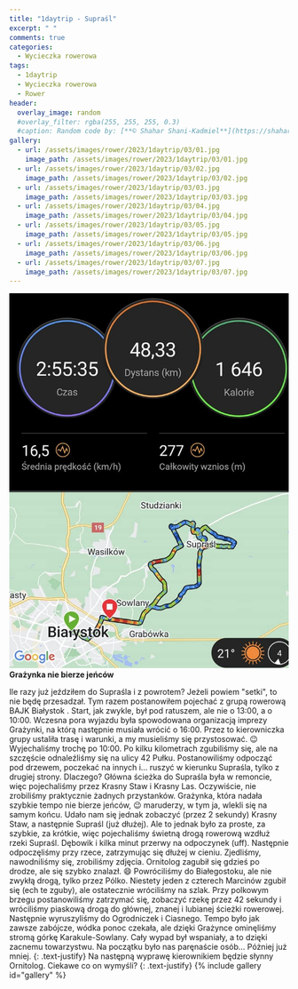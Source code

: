 ```yaml
---
title: "1daytrip - Supraśl"
excerpt: " "
comments: true
categories:
  - Wycieczka rowerowa
tags:
  - 1daytrip
  - Wycieczka rowerowa
  - Rower
header:
  overlay_image: random
  #overlay_filter: rgba(255, 255, 255, 0.3)
  #caption: Random code by: [**© Shahar Shani-Kadmiel**](https://shaharkadmiel.github.io)"
gallery:
  - url: /assets/images/rower/2023/1daytrip/03/01.jpg
    image_path: /assets/images/rower/2023/1daytrip/03/01.jpg
  - url: /assets/images/rower/2023/1daytrip/03/02.jpg
    image_path: /assets/images/rower/2023/1daytrip/03/02.jpg
  - url: /assets/images/rower/2023/1daytrip/03/03.jpg
    image_path: /assets/images/rower/2023/1daytrip/03/03.jpg
  - url: /assets/images/rower/2023/1daytrip/03/04.jpg
    image_path: /assets/images/rower/2023/1daytrip/03/04.jpg
  - url: /assets/images/rower/2023/1daytrip/03/05.jpg
    image_path: /assets/images/rower/2023/1daytrip/03/05.jpg
  - url: /assets/images/rower/2023/1daytrip/03/06.jpg
    image_path: /assets/images/rower/2023/1daytrip/03/06.jpg
  - url: /assets/images/rower/2023/1daytrip/03/07.jpg
    image_path: /assets/images/rower/2023/1daytrip/03/07.jpg
---
```

[![mapka](/assets/images/rower/2023/1daytrip/03/mapka.png)](https://connect.garmin.com/modern/activity/11297261223)
**Grażynka nie bierze jeńców**

Ile razy już jeździłem do Supraśla i z powrotem? Jeżeli powiem "setki", to nie będę przesadzał. Tym razem postanowiłem pojechać z grupą rowerową BAJK Białystok . Start, jak zwykle, był pod ratuszem, ale nie o 13:00, a o 10:00. Wczesna pora wyjazdu była spowodowana organizacją imprezy Grażynki, na którą następnie musiała wrócić o 16:00. Przez to kierowniczka grupy ustaliła trasę i warunki, a my musieliśmy się przystosować. 😉 Wyjechaliśmy trochę po 10:00. Po kilku kilometrach zgubiliśmy się, ale na szczęście odnaleźliśmy się na ulicy 42 Pułku. Postanowiliśmy odpocząć pod drzewem, poczekać na innych i... ruszyć w kierunku Supraśla, tylko z drugiej strony. Dlaczego? Główna ścieżka do Supraśla była w remoncie, więc pojechaliśmy przez Krasny Staw i Krasny Las. Oczywiście, nie zrobiliśmy praktycznie żadnych przystanków. Grażynka, która nadała szybkie tempo nie bierze jeńców, 😉 maruderzy, w tym ja, wlekli się na samym końcu. Udało nam się jednak zobaczyć (przez 2 sekundy) Krasny Staw, a następnie Supraśl (już dłużej). Ale to jednak było za proste, za szybkie, za krótkie, więc pojechaliśmy świetną drogą rowerową wzdłuż rzeki Supraśl. Dębowik i kilka minut przerwy na odpoczynek (uff). Następnie odpoczęliśmy przy rzece, zatrzymując się dłużej w cieniu. Zjedliśmy, nawodniliśmy się, zrobiliśmy zdjęcia. Ornitolog zagubił się gdzieś po drodze, ale się szybko znalazł. :smile: Powróciliśmy do Białegostoku, ale nie zwykłą drogą, tylko przez Pólko. Niestety jeden z czterech Marcinów zgubił się (ech te zguby), ale ostatecznie wróciliśmy na szlak. Przy polkowym brzegu postanowiliśmy zatrzymać się, zobaczyć rzekę przez 42 sekundy i wróciliśmy piaskową drogą do głównej, znanej i lubianej ścieżki rowerowej. Następnie wyruszyliśmy do Ogrodniczek i Ciasnego. Tempo było jak zawsze zabójcze, wódka ponoc czekała, ale dzięki Grażynce ominęliśmy stromą górkę Karakule-Sowlany. Cały wypad był wspaniały, a to dzięki zacnemu towarzystwu. Na początku było nas paręnaście osób... Póżniej już mniej.
{: .text-justify}
Na następną wyprawę kierownikiem będzie słynny Ornitolog. Ciekawe co on wymyśli?
{: .text-justify}
{% include gallery id="gallery" %}
